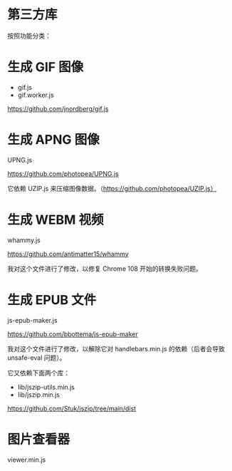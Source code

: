 # 第三方库

按照功能分类：

# 生成 GIF 图像

- gif.js
- gif.worker.js

https://github.com/jnordberg/gif.js

# 生成 APNG 图像

UPNG.js

https://github.com/photopea/UPNG.js

它依赖 UZIP.js 来压缩图像数据。（https://github.com/photopea/UZIP.js）

# 生成 WEBM 视频

whammy.js

https://github.com/antimatter15/whammy

我对这个文件进行了修改，以修复 Chrome 108 开始的转换失败问题。

# 生成 EPUB 文件

js-epub-maker.js

https://github.com/bbottema/js-epub-maker

我对这个文件进行了修改，以解除它对 handlebars.min.js 的依赖（后者会导致 unsafe-eval 问题）。

它又依赖下面两个库：

- lib/jszip-utils.min.js
- lib/jszip.min.js

https://github.com/Stuk/jszip/tree/main/dist

# 图片查看器

viewer.min.js

